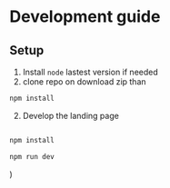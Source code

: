 # Development guide

## Setup

1. Install `node` lastest version if needed
2. clone repo on download zip than
```bash
npm install
```

2. Develop the landing page

```bash

npm install

npm run dev
```

)
